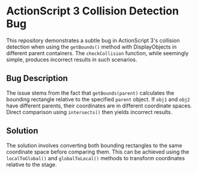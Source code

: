 # ActionScript 3 Collision Detection Bug
This repository demonstrates a subtle bug in ActionScript 3's collision detection when using the `getBounds()` method with DisplayObjects in different parent containers. The `checkCollision` function, while seemingly simple, produces incorrect results in such scenarios.

## Bug Description
The issue stems from the fact that `getBounds(parent)` calculates the bounding rectangle relative to the specified `parent` object. If `obj1` and `obj2` have different parents, their coordinates are in different coordinate spaces.  Direct comparison using `intersects()` then yields incorrect results.

## Solution
The solution involves converting both bounding rectangles to the same coordinate space before comparing them.  This can be achieved using the `localToGlobal()` and `globalToLocal()` methods to transform coordinates relative to the stage.